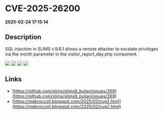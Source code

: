 # CVE-2025-26200

**2025-02-24 17:15:14**

## Description
SQL injection in SLIMS v.9.6.1 allows a remote attacker to escalate privileges via the month parameter in the visitor_report_day.php component.

![](https://img.shields.io/static/v1?label=Exploit&message=Yes&color=red)
![](https://img.shields.io/static/v1?label=Score&message=7.2&color=red)
![](https://img.shields.io/static/v1?label=Severity&message=HIGH&color=red)
![](https://img.shields.io/static/v1?label=CWE&message=SQL&color=green)

## Links
- [https://github.com/slims/slims9_bulian/issues/269](https://github.com/slims/slims9_bulian/issues/269)
- [https://mebroccoli.blogspot.com/2025/02/cve2.html](https://mebroccoli.blogspot.com/2025/02/cve2.html)
